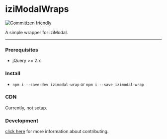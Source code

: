 # iziModalWraps

[![Commitizen friendly](https://img.shields.io/badge/commitizen-friendly-brightgreen.svg)](http://commitizen.github.io/cz-cli/)

A simple wrapper for iziModal.

---

### Prerequisites

- jQuery >= 2.x

### Install

- `npm i --save-dev izimodal-wrap` or `npm i --save izimodal-wrap`

### CDN

Currently, not setup.

### Development

[click here](./developer/DEVELOPMENT.md) for more information about contributing.
